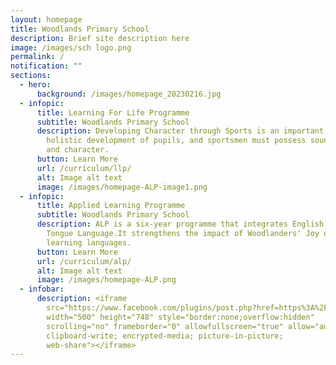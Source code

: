 ```yaml
---
layout: homepage
title: Woodlands Primary School
description: Brief site description here
image: /images/sch logo.png
permalink: /
notification: ""
sections:
  - hero:
      background: /images/homepage_20230216.jpg
  - infopic:
      title: Learning For Life Programme
      subtitle: Woodlands Primary School
      description: Developing Character through Sports is an important component of
        holistic development of pupils, and sportsmen must possess sound values
        and character.
      button: Learn More
      url: /curriculum/llp/
      alt: Image alt text
      image: /images/homepage-ALP-image1.png
  - infopic:
      title: Applied Learning Programme
      subtitle: Woodlands Primary School
      description: ALP is a six-year programme that integrates English and Mother
        Tongue Language.It strengthens the impact of Woodlanders' Joy of
        learning languages.
      button: Learn More
      url: /curriculum/alp/
      alt: Image alt text
      image: /images/homepage-ALP.png
  - infobar:
      description: <iframe
        src="https://www.facebook.com/plugins/post.php?href=https%3A%2F%2Fwww.facebook.com%2Fwoodlandspri%2Fposts%2Fpfbid024s6L5KEbzphTaVDAsRUj1PusFcKMZtxzjCtrczjfB9e2x86s2rprFBsMoYitSax1l&show_text=true&width=500"
        width="500" height="748" style="border:none;overflow:hidden"
        scrolling="no" frameborder="0" allowfullscreen="true" allow="autoplay;
        clipboard-write; encrypted-media; picture-in-picture;
        web-share"></iframe>
---
```

